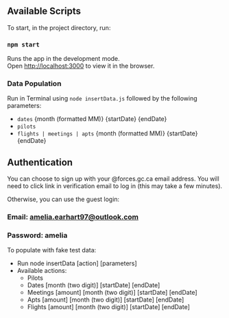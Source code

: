 ## Available Scripts

To start, in the project directory, run:

### `npm start`

Runs the app in the development mode.<br>
Open [http://localhost:3000](http://localhost:3000) to view it in the browser.

### Data Population

Run in Terminal using `node insertData.js` followed by the following parameters: 
- `dates` {month (formatted MM)} {startDate} {endDate}
- `pilots`
- `flights | meetings | apts` {month (formatted MM)} {startDate} {endDate}

## Authentication

You can choose to sign up with your @forces.gc.ca email address. You will need to click link in verification email to log in (this may take a few minutes). 

Otherwise, you can use the guest login: 
### Email: amelia.earhart97@outlook.com
### Password: amelia

To populate with fake test data: 
* Run node insertData [action] [parameters]
* Available actions: 
    * Pilots
    * Dates [month (two digit)] [startDate] [endDate]
    * Meetings [amount] [month (two digit)] [startDate] [endDate]
    * Apts [amount] [month (two digit)] [startDate] [endDate]
    * Flights [amount] [month (two digit)] [startDate] [endDate]

